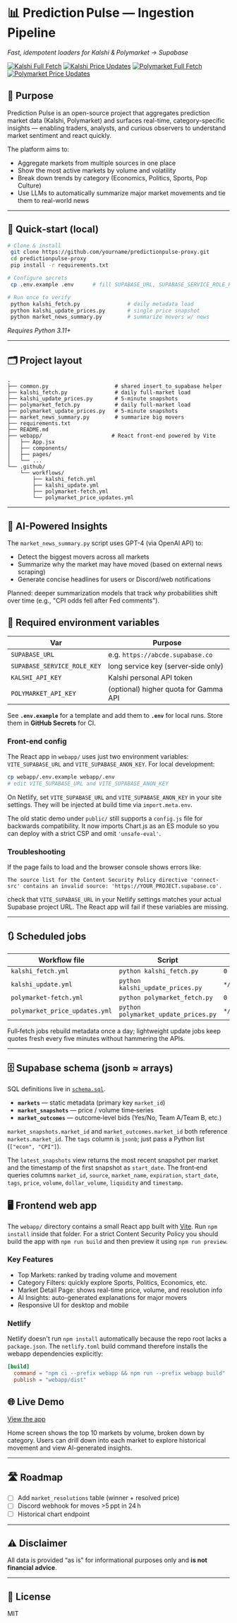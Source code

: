 # 📊 Prediction Pulse — Ingestion Pipeline

*Fast, idempotent loaders for Kalshi & Polymarket → Supabase*

[![Kalshi Full Fetch](https://github.com/yourname/predictionpulse-proxy/actions/workflows/kalshi_fetch.yml/badge.svg)](https://github.com/yourname/predictionpulse-proxy/actions/workflows/kalshi_fetch.yml)
[![Kalshi Price Updates](https://github.com/yourname/predictionpulse-proxy/actions/workflows/kalshi_update.yml/badge.svg)](https://github.com/yourname/predictionpulse-proxy/actions/workflows/kalshi_update.yml)
[![Polymarket Full Fetch](https://github.com/yourname/predictionpulse-proxy/actions/workflows/polymarket-fetch.yml/badge.svg)](https://github.com/yourname/predictionpulse-proxy/actions/workflows/polymarket-fetch.yml)
[![Polymarket Price Updates](https://github.com/yourname/predictionpulse-proxy/actions/workflows/polymarket_price_updates.yml/badge.svg)](https://github.com/yourname/predictionpulse-proxy/actions/workflows/polymarket_price_updates.yml)

## 🎯 Purpose

Prediction Pulse is an open-source project that aggregates prediction market data (Kalshi, Polymarket) and surfaces real-time, category-specific insights — enabling traders, analysts, and curious observers to understand market sentiment and react quickly.

The platform aims to:

- Aggregate markets from multiple sources in one place
- Show the most active markets by volume and volatility
- Break down trends by category (Economics, Politics, Sports, Pop Culture)
- Use LLMs to automatically summarize major market movements and tie them to real-world news

---

## 🚀 Quick‑start (local)

```bash
# Clone & install
 git clone https://github.com/yourname/predictionpulse-proxy.git
 cd predictionpulse-proxy
 pip install -r requirements.txt

# Configure secrets
 cp .env.example .env      # fill SUPABASE_URL, SUPABASE_SERVICE_ROLE_KEY, KALSHI_API_KEY, POLYMARKET_API_KEY

# Run once to verify
 python kalshi_fetch.py               # daily metadata load
 python kalshi_update_prices.py       # single price snapshot
 python market_news_summary.py        # summarize movers w/ news
```

*Requires Python 3.11+*

---

## 🗂 Project layout

```
.
├── common.py                     # shared insert_to_supabase helper
├── kalshi_fetch.py               # daily full‑market load
├── kalshi_update_prices.py       # 5‑minute snapshots
├── polymarket_fetch.py           # daily full‑market load
├── polymarket_update_prices.py   # 5‑minute snapshots
├── market_news_summary.py        # summarize big movers
├── requirements.txt
├── README.md
├── webapp/                      # React front-end powered by Vite
│   ├── App.jsx
│   ├── components/
│   ├── pages/
│   └── ...
└── .github/
    └── workflows/
        ├── kalshi_fetch.yml
        ├── kalshi_update.yml
        ├── polymarket-fetch.yml
        └── polymarket_price_updates.yml
```

---

## 🤖 AI-Powered Insights

The `market_news_summary.py` script uses GPT-4 (via OpenAI API) to:

- Detect the biggest movers across all markets
- Summarize why the market may have moved (based on external news scraping)
- Generate concise headlines for users or Discord/web notifications

Planned: deeper summarization models that track *why* probabilities shift over time (e.g., "CPI odds fell after Fed comments").

## 🔑 Required environment variables

| Var                         | Purpose                               |
| --------------------------- | ------------------------------------- |
| `SUPABASE_URL`              | e.g. `https://abcde.supabase.co`      |
| `SUPABASE_SERVICE_ROLE_KEY` | long service key (server‑side only)   |
| `KALSHI_API_KEY`            | Kalshi personal API token             |
| `POLYMARKET_API_KEY`        | (optional) higher quota for Gamma API |

See **`.env.example`** for a template and add them to **`.env`** for local runs. Store them in **GitHub Secrets** for CI.

### Front-end config

The React app in `webapp/` uses just two environment variables:
`VITE_SUPABASE_URL` and `VITE_SUPABASE_ANON_KEY`. For local development:

```bash
cp webapp/.env.example webapp/.env
# edit VITE_SUPABASE_URL and VITE_SUPABASE_ANON_KEY
```

On Netlify, set `VITE_SUPABASE_URL` and `VITE_SUPABASE_ANON_KEY` in your
site settings. They will be injected at build time via `import.meta.env`.

The old static demo under `public/` still supports a `config.js` file for
backwards compatibility. It now imports Chart.js as an ES module so you can
deploy with a strict CSP and omit `'unsafe-eval'`.

### Troubleshooting

If the page fails to load and the browser console shows errors like:

```
The source list for the Content Security Policy directive 'connect-src' contains an invalid source: 'https://YOUR_PROJECT.supabase.co'.
```

check that `VITE_SUPABASE_URL` in your Netlify settings matches your actual
Supabase project URL. The React app will fail if these variables are missing.

---

## 🔃 Scheduled jobs

| Workflow file                  | Script                               | Cron          |
| ------------------------------ | ------------------------------------ | ------------- |
| `kalshi_fetch.yml`             | `python kalshi_fetch.py`             | `0 5 * * *`   |
| `kalshi_update.yml`            | `python kalshi_update_prices.py`     | `*/5 * * * *` |
| `polymarket-fetch.yml`         | `python polymarket_fetch.py`         | `0 6 * * *`   |
| `polymarket_price_updates.yml` | `python polymarket_update_prices.py` | `*/5 * * * *` |

Full‑fetch jobs rebuild metadata once a day; lightweight update jobs keep quotes fresh every five minutes without hammering the APIs.

---

## 🗄 Supabase schema (jsonb ≈ arrays)

SQL definitions live in [`schema.sql`](schema.sql).

* **`markets`** — static metadata (primary key `market_id`)
* **`market_snapshots`** — price / volume time‑series
* **`market_outcomes`** — outcome‑level bids (Yes/No, Team A/Team B, etc.)

`market_snapshots.market_id` and `market_outcomes.market_id` both reference
`markets.market_id`.
The `tags` column is `jsonb`; just pass a Python list (`["econ", "CPI"]`).

The `latest_snapshots` view returns the most recent snapshot per market and the
timestamp of the first snapshot as `start_date`. The front‑end queries columns
`market_id`, `source`, `market_name`, `expiration`, `start_date`, `tags`,
`price`, `volume`, `dollar_volume`, `liquidity` and `timestamp`.

## 🖥 Frontend web app

The `webapp/` directory contains a small React app built with [Vite](https://vitejs.dev/).
Run `npm install` inside that folder. For a strict Content Security Policy you should
build the app with `npm run build` and then preview it using `npm run preview`.

### Key Features

- Top Markets: ranked by trading volume and movement
- Category Filters: quickly explore Sports, Politics, Economics, etc.
- Market Detail Page: shows real-time price, volume, and resolution info
- AI Insights: auto-generated explanations for major movers
- Responsive UI for desktop and mobile

### Netlify

Netlify doesn't run `npm install` automatically because the repo root lacks a
`package.json`. The `netlify.toml` build command therefore installs the webapp
dependencies explicitly:

```toml
[build]
  command = "npm ci --prefix webapp && npm run --prefix webapp build"
  publish = "webapp/dist"
```

## 🌐 Live Demo

[View the app](https://your-netlify-site.netlify.app)

Home screen shows the top 10 markets by volume, broken down by category. Users can drill down into each market to explore historical movement and view AI-generated insights.

---

## 🛣 Roadmap

* [ ] Add `market_resolutions` table (winner + resolved price)
* [ ] Discord webhook for moves >5 ppt in 24 h
* [ ] Historical chart endpoint

---

## ⚠️ Disclaimer

All data is provided “as is” for informational purposes only and **is not financial advice**.

---

## 📝 License

MIT
